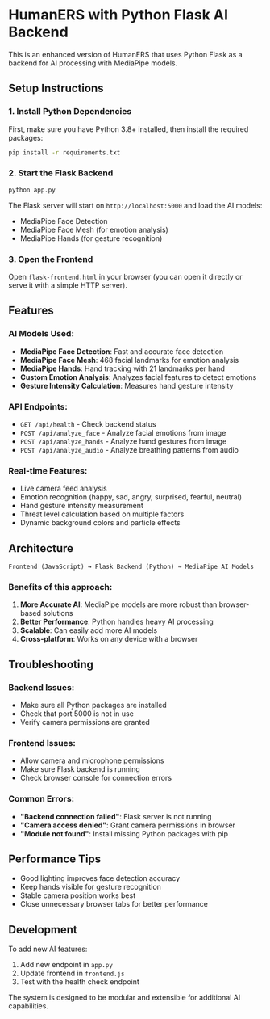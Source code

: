 # HumanERS with Python Flask AI Backend

This is an enhanced version of HumanERS that uses Python Flask as a backend for AI processing with MediaPipe models.

## Setup Instructions

### 1. Install Python Dependencies

First, make sure you have Python 3.8+ installed, then install the required packages:

```bash
pip install -r requirements.txt
```

### 2. Start the Flask Backend

```bash
python app.py
```

The Flask server will start on `http://localhost:5000` and load the AI models:
- MediaPipe Face Detection
- MediaPipe Face Mesh (for emotion analysis)
- MediaPipe Hands (for gesture recognition)

### 3. Open the Frontend

Open `flask-frontend.html` in your browser (you can open it directly or serve it with a simple HTTP server).

## Features

### AI Models Used:
- **MediaPipe Face Detection**: Fast and accurate face detection
- **MediaPipe Face Mesh**: 468 facial landmarks for emotion analysis
- **MediaPipe Hands**: Hand tracking with 21 landmarks per hand
- **Custom Emotion Analysis**: Analyzes facial features to detect emotions
- **Gesture Intensity Calculation**: Measures hand gesture intensity

### API Endpoints:

- `GET /api/health` - Check backend status
- `POST /api/analyze_face` - Analyze facial emotions from image
- `POST /api/analyze_hands` - Analyze hand gestures from image
- `POST /api/analyze_audio` - Analyze breathing patterns from audio

### Real-time Features:
- Live camera feed analysis
- Emotion recognition (happy, sad, angry, surprised, fearful, neutral)
- Hand gesture intensity measurement
- Threat level calculation based on multiple factors
- Dynamic background colors and particle effects

## Architecture

```
Frontend (JavaScript) → Flask Backend (Python) → MediaPipe AI Models
```

### Benefits of this approach:
1. **More Accurate AI**: MediaPipe models are more robust than browser-based solutions
2. **Better Performance**: Python handles heavy AI processing
3. **Scalable**: Can easily add more AI models
4. **Cross-platform**: Works on any device with a browser

## Troubleshooting

### Backend Issues:
- Make sure all Python packages are installed
- Check that port 5000 is not in use
- Verify camera permissions are granted

### Frontend Issues:
- Allow camera and microphone permissions
- Make sure Flask backend is running
- Check browser console for connection errors

### Common Errors:
- **"Backend connection failed"**: Flask server is not running
- **"Camera access denied"**: Grant camera permissions in browser
- **"Module not found"**: Install missing Python packages with pip

## Performance Tips

- Good lighting improves face detection accuracy
- Keep hands visible for gesture recognition
- Stable camera position works best
- Close unnecessary browser tabs for better performance

## Development

To add new AI features:
1. Add new endpoint in `app.py`
2. Update frontend in `frontend.js` 
3. Test with the health check endpoint

The system is designed to be modular and extensible for additional AI capabilities.
